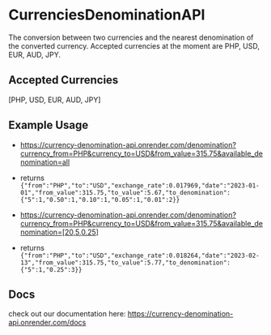 # CurrenciesDenominationAPI
The conversion between two currencies and the nearest denomination of the converted currency. Accepted currencies at the moment are PHP, USD, EUR, AUD, JPY. 

## Accepted Currencies 
[PHP, USD, EUR, AUD, JPY]

## Example Usage
* https://currency-denomination-api.onrender.com/denomination?currency_from=PHP&currency_to=USD&from_value=315.75&available_denomination=all
* returns ```{"from":"PHP","to":"USD","exchange_rate":0.017969,"date":"2023-01-01","from_value":315.75,"to_value":5.67,"to_denomination":{"5":1,"0.50":1,"0.10":1,"0.05":1,"0.01":2}}```

* https://currency-denomination-api.onrender.com/denomination?currency_from=PHP&currency_to=USD&from_value=315.75&available_denomination=[20,5,0.25]
* returns ```{"from":"PHP","to":"USD","exchange_rate":0.018264,"date":"2023-02-13","from_value":315.75,"to_value":5.77,"to_denomination":{"5":1,"0.25":3}}```

## Docs
check out our documentation here:
https://currency-denomination-api.onrender.com/docs